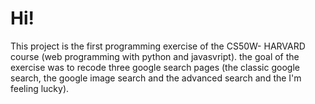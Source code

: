 # Hi!

This project is the first programming exercise of the CS50W- HARVARD course (web programming with python and javasvript).
the goal of the exercise was to recode three google search pages (the classic google search, the google image search and the advanced search and the I'm feeling lucky).
